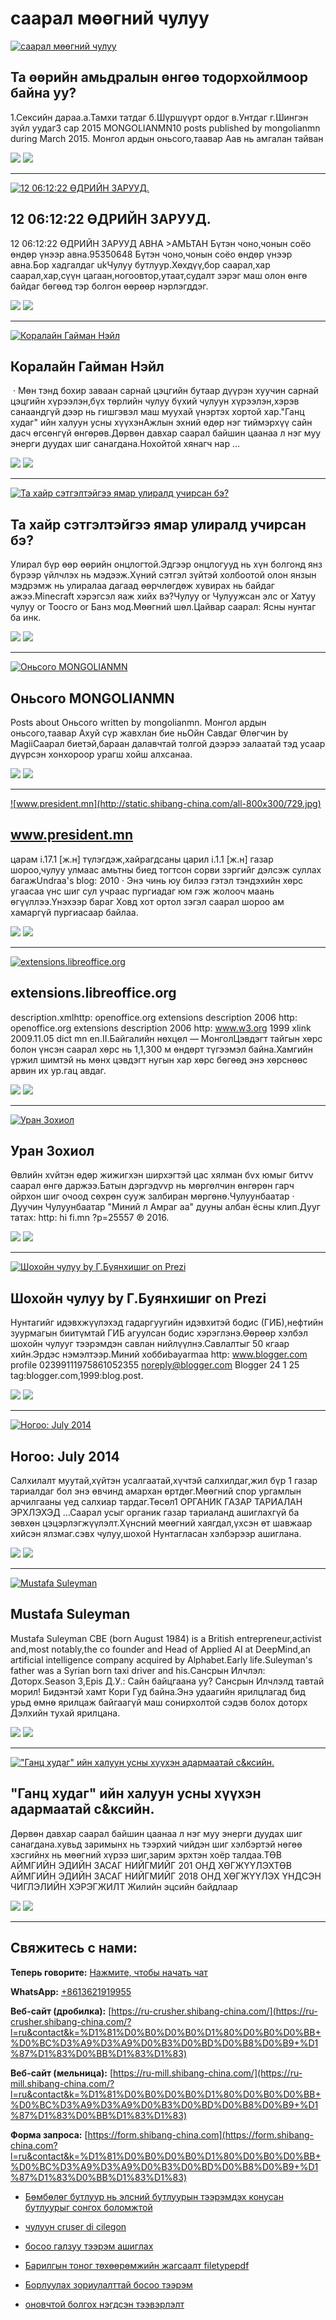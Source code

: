# саарал мөөгний чулуу

<a href="https://swt.shibang-china.com/?l=ru&img&k=%D1%81%D0%B0%D0%B0%D1%80%D0%B0%D0%BB+%D0%BC%D3%A9%D3%A9%D0%B3%D0%BD%D0%B8%D0%B9+%D1%87%D1%83%D0%BB%D1%83%D1%83" target="_blank">![саарал мөөгний чулуу](http://static.shibang-china.com/all-800x300/961.jpg)</a>

## Та өөрийн амьдралын өнгөө тодорхойлмоор байна уу?
1.Сексийн дараа.а.Тамхи татдаг б.Шүршүүрт ордог в.Унтдаг г.Шингэн зүйл уудаг3 сар 2015 MONGOLIANMN10 posts published by mongolianmn during March 2015. Монгол ардын оньсого,таавар  Аав нь амгалан тайван


<a href="https://whatsapp.shibangsoft.com/WhatsApp.php" target="_blank" title="WhatsApp">![](http://static.shibang-china.com/icon/whatsapp.png)</a> <a href="https://swt.shibang-china.com/?l=ru&icon&k=%D1%81%D0%B0%D0%B0%D1%80%D0%B0%D0%BB+%D0%BC%D3%A9%D3%A9%D0%B3%D0%BD%D0%B8%D0%B9+%D1%87%D1%83%D0%BB%D1%83%D1%83" target="_blank">![](http://static.shibang-china.com/icon/chat-ru.png)</a>

---

<a href="https://swt.shibang-china.com/?l=ru&img&k=%D1%81%D0%B0%D0%B0%D1%80%D0%B0%D0%BB+%D0%BC%D3%A9%D3%A9%D0%B3%D0%BD%D0%B8%D0%B9+%D1%87%D1%83%D0%BB%D1%83%D1%83" target="_blank">![12 06:12:22 ӨДРИЙН ЗАРУУД.](http://static.shibang-china.com/all-800x300/1352.jpg)</a>

## 12 06:12:22 ӨДРИЙН ЗАРУУД.
12 06:12:22 ӨДРИЙН ЗАРУУД АВНА &gt;АМЬТАН Бүтэн чоно,чонын соёо өндөр үнээр авна.95350648 Бүтэн чоно,чонын соёо өндөр үнээр авна.Бор хадгалдаг ukЧулуу бутлуур.Хөхдүү,бор саарал,хар саарал,хар,сүүн цагаан,ногоовтор,утаат,судалт зэрэг маш олон өнгө байдаг бөгөөд тэр болгон өөрөөр нэрлэгддэг.


<a href="https://whatsapp.shibangsoft.com/WhatsApp.php" target="_blank" title="WhatsApp">![](http://static.shibang-china.com/icon/whatsapp.png)</a> <a href="https://swt.shibang-china.com/?l=ru&icon&k=%D1%81%D0%B0%D0%B0%D1%80%D0%B0%D0%BB+%D0%BC%D3%A9%D3%A9%D0%B3%D0%BD%D0%B8%D0%B9+%D1%87%D1%83%D0%BB%D1%83%D1%83" target="_blank">![](http://static.shibang-china.com/icon/chat-ru.png)</a>

---

<a href="https://swt.shibang-china.com/?l=ru&img&k=%D1%81%D0%B0%D0%B0%D1%80%D0%B0%D0%BB+%D0%BC%D3%A9%D3%A9%D0%B3%D0%BD%D0%B8%D0%B9+%D1%87%D1%83%D0%BB%D1%83%D1%83" target="_blank">![Коралайн Гайман Нэйл](http://static.shibang-china.com/all-800x300/1090.jpg)</a>

## Коралайн Гайман Нэйл
&nbsp;&#0183;&#32;Мөн тэнд бохир заваан сарнай цэцгийн бутаар дүүрэн хуучин сарнай цэцгийн хүрээлэн,бүх төрлийн чулуу бүхий чулуун хүрээлэн,хэрэв санаандгүй дээр нь гишгэвэл маш муухай үнэртэх хортой хар.&quot;Ганц худаг&quot; ийн халуун усны хүүхэнАжлын эхний өдөр нэг тиймэрхүү сайн дасч өгсөнгүй өнгөрөв.Дөрвөн давхар саарал байшин цаанаа л нэг муу энерги дуудах шиг санагдана.Нохойтой хянагч нар …


<a href="https://whatsapp.shibangsoft.com/WhatsApp.php" target="_blank" title="WhatsApp">![](http://static.shibang-china.com/icon/whatsapp.png)</a> <a href="https://swt.shibang-china.com/?l=ru&icon&k=%D1%81%D0%B0%D0%B0%D1%80%D0%B0%D0%BB+%D0%BC%D3%A9%D3%A9%D0%B3%D0%BD%D0%B8%D0%B9+%D1%87%D1%83%D0%BB%D1%83%D1%83" target="_blank">![](http://static.shibang-china.com/icon/chat-ru.png)</a>

---

<a href="https://swt.shibang-china.com/?l=ru&img&k=%D1%81%D0%B0%D0%B0%D1%80%D0%B0%D0%BB+%D0%BC%D3%A9%D3%A9%D0%B3%D0%BD%D0%B8%D0%B9+%D1%87%D1%83%D0%BB%D1%83%D1%83" target="_blank">![Та хайр сэтгэлтэйгээ ямар улиралд учирсан бэ?](http://static.shibang-china.com/all-800x300/1134.jpg)</a>

## Та хайр сэтгэлтэйгээ ямар улиралд учирсан бэ?
Улирал бүр өөр өөрийн онцлогтой.Эдгээр онцлогууд нь хүн болгонд янз бүрээр үйлчлэх нь мэдээж.Хүний сэтгэл зүйтэй холбоотой олон янзын мэдрэмж нь улиралаа дагаад өөрчлөгдөж хувирах нь байдаг ажээ.Minecraft хэрэгсэл яаж хийх вэ?Чулуу or Чулуужсан элс or Хатуу чулуу or Тоосго or Банз мод.Мөөгний шөл.Цайвар саарал: Ясны нунтаг ба инк.


<a href="https://whatsapp.shibangsoft.com/WhatsApp.php" target="_blank" title="WhatsApp">![](http://static.shibang-china.com/icon/whatsapp.png)</a> <a href="https://swt.shibang-china.com/?l=ru&icon&k=%D1%81%D0%B0%D0%B0%D1%80%D0%B0%D0%BB+%D0%BC%D3%A9%D3%A9%D0%B3%D0%BD%D0%B8%D0%B9+%D1%87%D1%83%D0%BB%D1%83%D1%83" target="_blank">![](http://static.shibang-china.com/icon/chat-ru.png)</a>

---

<a href="https://swt.shibang-china.com/?l=ru&img&k=%D1%81%D0%B0%D0%B0%D1%80%D0%B0%D0%BB+%D0%BC%D3%A9%D3%A9%D0%B3%D0%BD%D0%B8%D0%B9+%D1%87%D1%83%D0%BB%D1%83%D1%83" target="_blank">![Оньсого MONGOLIANMN](http://static.shibang-china.com/all-800x300/92.jpg)</a>

## Оньсого MONGOLIANMN
Posts about Оньсого written by mongolianmn. Монгол ардын оньсого,таавар  Ахуй сүр жавхлан бие ньОйн Савдаг Өлөгчин by MagiiСаарал биетэй,бараан далавчтай толгой дээрээ залаатай тэд усаар дүүрсэн хонхороор урагш хойш алхсанаа.


<a href="https://whatsapp.shibangsoft.com/WhatsApp.php" target="_blank" title="WhatsApp">![](http://static.shibang-china.com/icon/whatsapp.png)</a> <a href="https://swt.shibang-china.com/?l=ru&icon&k=%D1%81%D0%B0%D0%B0%D1%80%D0%B0%D0%BB+%D0%BC%D3%A9%D3%A9%D0%B3%D0%BD%D0%B8%D0%B9+%D1%87%D1%83%D0%BB%D1%83%D1%83" target="_blank">![](http://static.shibang-china.com/icon/chat-ru.png)</a>

---

<a href="https://swt.shibang-china.com/?l=ru&img&k=%D1%81%D0%B0%D0%B0%D1%80%D0%B0%D0%BB+%D0%BC%D3%A9%D3%A9%D0%B3%D0%BD%D0%B8%D0%B9+%D1%87%D1%83%D0%BB%D1%83%D1%83" target="_blank">![www.president.mn](http://static.shibang-china.com/all-800x300/729.jpg)</a>

## www.president.mn
царам i.17.1 [ж.н] түлэгдэж,хайрагдсаны царил i.1.1 [ж.н] газар шороо,чулуу улмаас амьтны биед тогтсон сорви зэргийг дэлсэж суллах багажUndraa's blog: 2010&nbsp;&#0183;&#32;Энэ чинь юу билээ гэтэл тэндэхийн хөрс угаасаа үнс шиг сул учраас пургиадаг юм гэж жолооч маань өгүүллээ.Үнэхээр бараг Ховд хот ортол зэгэл саарал шороо ам хамаргүй пургиасаар байлаа.


<a href="https://whatsapp.shibangsoft.com/WhatsApp.php" target="_blank" title="WhatsApp">![](http://static.shibang-china.com/icon/whatsapp.png)</a> <a href="https://swt.shibang-china.com/?l=ru&icon&k=%D1%81%D0%B0%D0%B0%D1%80%D0%B0%D0%BB+%D0%BC%D3%A9%D3%A9%D0%B3%D0%BD%D0%B8%D0%B9+%D1%87%D1%83%D0%BB%D1%83%D1%83" target="_blank">![](http://static.shibang-china.com/icon/chat-ru.png)</a>

---

<a href="https://swt.shibang-china.com/?l=ru&img&k=%D1%81%D0%B0%D0%B0%D1%80%D0%B0%D0%BB+%D0%BC%D3%A9%D3%A9%D0%B3%D0%BD%D0%B8%D0%B9+%D1%87%D1%83%D0%BB%D1%83%D1%83" target="_blank">![extensions.libreoffice.org](http://static.shibang-china.com/all-800x300/1116.jpg)</a>

## extensions.libreoffice.org
description.xmlhttp: openoffice.org extensions description 2006 http: openoffice.org extensions description 2006 http: www.w3.org 1999 xlink 2009.11.05 dict mn en.II.Байгалийн нөхцөл — МонголЦэвдэгт тайгын хөрс болон үнсэн саарал хөрс нь 1,1,300 м өндөрт түгээмэл байна.Хамгийн үржил шимтэй нь мөнх цэвдэгт нугын хар хөрс бөгөөд энэ хөрснөөс арвин их ур.гац авдаг.


<a href="https://whatsapp.shibangsoft.com/WhatsApp.php" target="_blank" title="WhatsApp">![](http://static.shibang-china.com/icon/whatsapp.png)</a> <a href="https://swt.shibang-china.com/?l=ru&icon&k=%D1%81%D0%B0%D0%B0%D1%80%D0%B0%D0%BB+%D0%BC%D3%A9%D3%A9%D0%B3%D0%BD%D0%B8%D0%B9+%D1%87%D1%83%D0%BB%D1%83%D1%83" target="_blank">![](http://static.shibang-china.com/icon/chat-ru.png)</a>

---

<a href="https://swt.shibang-china.com/?l=ru&img&k=%D1%81%D0%B0%D0%B0%D1%80%D0%B0%D0%BB+%D0%BC%D3%A9%D3%A9%D0%B3%D0%BD%D0%B8%D0%B9+%D1%87%D1%83%D0%BB%D1%83%D1%83" target="_blank">![Уран Зохиол](http://static.shibang-china.com/all-800x300/362.jpg)</a>

## Уран Зохиол
Өвлийн хvйтэн өдөр жижигхэн ширхэгтэй цас хялман бvх юмыг битvv саарал өнгө даржээ.Батын дэргэдvvр нь мөргөлчин өнгөрөн гарч ойрхон шиг очоод сөхрөн сууж залбиран мөргөнө.Чулуунбаатар&nbsp;&#0183;&#32;Дуучин Чулуунбаатар &quot;Миний л Амраг аа&quot; дууны албан ёсны клип.Дууг татах: http: hi fi.mn ?p=25557 ℗ 2016.


<a href="https://whatsapp.shibangsoft.com/WhatsApp.php" target="_blank" title="WhatsApp">![](http://static.shibang-china.com/icon/whatsapp.png)</a> <a href="https://swt.shibang-china.com/?l=ru&icon&k=%D1%81%D0%B0%D0%B0%D1%80%D0%B0%D0%BB+%D0%BC%D3%A9%D3%A9%D0%B3%D0%BD%D0%B8%D0%B9+%D1%87%D1%83%D0%BB%D1%83%D1%83" target="_blank">![](http://static.shibang-china.com/icon/chat-ru.png)</a>

---

<a href="https://swt.shibang-china.com/?l=ru&img&k=%D1%81%D0%B0%D0%B0%D1%80%D0%B0%D0%BB+%D0%BC%D3%A9%D3%A9%D0%B3%D0%BD%D0%B8%D0%B9+%D1%87%D1%83%D0%BB%D1%83%D1%83" target="_blank">![Шохойн чулуу by Г.Буянхишиг on Prezi](http://static.shibang-china.com/all-800x300/1035.jpg)</a>

## Шохойн чулуу by Г.Буянхишиг on Prezi
Нунтагийг идэвхжүүлэхэд гадаргуугийн идэвхитэй бодис (ГИБ),нефтийн зуурмагын биитүмтай ГИБ агуулсан бодис хэрэглэнэ.Өөрөөр хэлбэл шохойн чулууг тээрэмдэн савлан нийлүүлнэ.Савлалтыг 50 кгаар хийн.Эрдэс нэмэлтээр.Миний хоббиbayarmaa http: www.blogger.com profile 02399111975861052355 noreply@blogger.com Blogger 24 1 25 tag:blogger.com,1999:blog.post.


<a href="https://whatsapp.shibangsoft.com/WhatsApp.php" target="_blank" title="WhatsApp">![](http://static.shibang-china.com/icon/whatsapp.png)</a> <a href="https://swt.shibang-china.com/?l=ru&icon&k=%D1%81%D0%B0%D0%B0%D1%80%D0%B0%D0%BB+%D0%BC%D3%A9%D3%A9%D0%B3%D0%BD%D0%B8%D0%B9+%D1%87%D1%83%D0%BB%D1%83%D1%83" target="_blank">![](http://static.shibang-china.com/icon/chat-ru.png)</a>

---

<a href="https://swt.shibang-china.com/?l=ru&img&k=%D1%81%D0%B0%D0%B0%D1%80%D0%B0%D0%BB+%D0%BC%D3%A9%D3%A9%D0%B3%D0%BD%D0%B8%D0%B9+%D1%87%D1%83%D0%BB%D1%83%D1%83" target="_blank">![Ногоо: July 2014](http://static.shibang-china.com/all-800x300/457.jpg)</a>

## Ногоо: July 2014
Салхилалт муутай,хүйтэн усалгаатай,хүчтэй салхилдаг,жил бүр 1 газар тариалдаг бол энэ өвчинд амархан өртдөг.Мөөгний спор ургамлын арчилгааны үед салхиар тардаг.Төсөл1 ОРГАНИК ГАЗАР ТАРИАЛАН ЭРХЛЭХЭД …Саарал усыг органик газар тариаланд ашиглахгүй ба зөвхөн цэцэрлэгжүүлэлт.Хүнсний мөөгний хаягдал,үхсэн өт шавжаар хийсэн ялзмаг.сэвх чулуу,шохой Нунтагласан хэлбэрээр ашиглана.


<a href="https://whatsapp.shibangsoft.com/WhatsApp.php" target="_blank" title="WhatsApp">![](http://static.shibang-china.com/icon/whatsapp.png)</a> <a href="https://swt.shibang-china.com/?l=ru&icon&k=%D1%81%D0%B0%D0%B0%D1%80%D0%B0%D0%BB+%D0%BC%D3%A9%D3%A9%D0%B3%D0%BD%D0%B8%D0%B9+%D1%87%D1%83%D0%BB%D1%83%D1%83" target="_blank">![](http://static.shibang-china.com/icon/chat-ru.png)</a>

---

<a href="https://swt.shibang-china.com/?l=ru&img&k=%D1%81%D0%B0%D0%B0%D1%80%D0%B0%D0%BB+%D0%BC%D3%A9%D3%A9%D0%B3%D0%BD%D0%B8%D0%B9+%D1%87%D1%83%D0%BB%D1%83%D1%83" target="_blank">![Mustafa Suleyman](http://static.shibang-china.com/all-800x300/1326.jpg)</a>

## Mustafa Suleyman
Mustafa Suleyman CBE (born August 1984) is a British entrepreneur,activist and,most notably,the co founder and Head of Applied AI at DeepMind,an artificial intelligence company acquired by Alphabet.Early life.Suleyman's father was a Syrian born taxi driver and his.Сансрын Илчлэл: Доторх.Season 3,Epis Д.У.: Сайн байцгаана уу? Сансрын Илчлэлд тавтай морил! Бидэнтэй хамт Кори Гуд байна.Энэ удаагийн ярилцлагад бид урьд өмнө ярилцаж байгаагүй маш сонирхолтой сэдэв болох доторх Дэлхийн тухай ярилцана.


<a href="https://whatsapp.shibangsoft.com/WhatsApp.php" target="_blank" title="WhatsApp">![](http://static.shibang-china.com/icon/whatsapp.png)</a> <a href="https://swt.shibang-china.com/?l=ru&icon&k=%D1%81%D0%B0%D0%B0%D1%80%D0%B0%D0%BB+%D0%BC%D3%A9%D3%A9%D0%B3%D0%BD%D0%B8%D0%B9+%D1%87%D1%83%D0%BB%D1%83%D1%83" target="_blank">![](http://static.shibang-china.com/icon/chat-ru.png)</a>

---

<a href="https://swt.shibang-china.com/?l=ru&img&k=%D1%81%D0%B0%D0%B0%D1%80%D0%B0%D0%BB+%D0%BC%D3%A9%D3%A9%D0%B3%D0%BD%D0%B8%D0%B9+%D1%87%D1%83%D0%BB%D1%83%D1%83" target="_blank">![&quot;Ганц худаг&quot; ийн халуун усны хүүхэн адармаатай с&amp;ксийн.](http://static.shibang-china.com/all-800x300/690.jpg)</a>

## &quot;Ганц худаг&quot; ийн халуун усны хүүхэн адармаатай с&amp;ксийн.
Дөрвөн давхар саарал байшин цаанаа л нэг муу энерги дуудах шиг санагдана.хувьд заримынх нь тээрхий чийдэн шиг хэлбэртэй нөгөө хэсгийнх нь мөөгний хүрээ шиг,зарим эрхтэн хоёр талдаа.ТӨВ АЙМГИЙН ЭДИЙН ЗАСАГ НИЙГМИЙГ 201 ОНД ХӨГЖҮҮЛЭХТӨВ АЙМГИЙН ЭДИЙН ЗАСАГ НИЙГМИЙГ 2018 ОНД ХӨГЖҮҮЛЭХ ҮНДСЭН ЧИГЛЭЛИЙН ХЭРЭГЖИЛТ Жилийн эцсийн байдлаар


<a href="https://whatsapp.shibangsoft.com/WhatsApp.php" target="_blank" title="WhatsApp">![](http://static.shibang-china.com/icon/whatsapp.png)</a> <a href="https://swt.shibang-china.com/?l=ru&icon&k=%D1%81%D0%B0%D0%B0%D1%80%D0%B0%D0%BB+%D0%BC%D3%A9%D3%A9%D0%B3%D0%BD%D0%B8%D0%B9+%D1%87%D1%83%D0%BB%D1%83%D1%83" target="_blank">![](http://static.shibang-china.com/icon/chat-ru.png)</a>

---
## Свяжитесь с нами:

**Теперь говорите:** [Нажмите, чтобы начать чат](https://swt.shibang-china.com?l=ru&contact&k=%D1%81%D0%B0%D0%B0%D1%80%D0%B0%D0%BB+%D0%BC%D3%A9%D3%A9%D0%B3%D0%BD%D0%B8%D0%B9+%D1%87%D1%83%D0%BB%D1%83%D1%83)

**WhatsApp:**  [+8613621919955](https://whatsapp.shibangsoft.com/WhatsApp.php)

**Веб-сайт (дробилка):** [https://ru-crusher.shibang-china.com/](https://ru-crusher.shibang-china.com/?l=ru&contact&k=%D1%81%D0%B0%D0%B0%D1%80%D0%B0%D0%BB+%D0%BC%D3%A9%D3%A9%D0%B3%D0%BD%D0%B8%D0%B9+%D1%87%D1%83%D0%BB%D1%83%D1%83)

**Веб-сайт (мельница):** [https://ru-mill.shibang-china.com/](https://ru-mill.shibang-china.com/?l=ru&contact&k=%D1%81%D0%B0%D0%B0%D1%80%D0%B0%D0%BB+%D0%BC%D3%A9%D3%A9%D0%B3%D0%BD%D0%B8%D0%B9+%D1%87%D1%83%D0%BB%D1%83%D1%83)

**Форма запроса:** [https://form.shibang-china.com](https://form.shibang-china.com?l=ru&contact&k=%D1%81%D0%B0%D0%B0%D1%80%D0%B0%D0%BB+%D0%BC%D3%A9%D3%A9%D0%B3%D0%BD%D0%B8%D0%B9+%D1%87%D1%83%D0%BB%D1%83%D1%83)

* [Бөмбөлөг бутлуур нь элсний бутлуурын тээрэмдэх конусан бутлуурыг сонгох боломжтой](../129/%D0%91%D3%A9%D0%BC%D0%B1%D3%A9%D0%BB%D3%A9%D0%B3%20%D0%B1%D1%83%D1%82%D0%BB%D1%83%D1%83%D1%80%20%D0%BD%D1%8C%20%D1%8D%D0%BB%D1%81%D0%BD%D0%B8%D0%B9%20%D0%B1%D1%83%D1%82%D0%BB%D1%83%D1%83%D1%80%D1%8B%D0%BD%20%D1%82%D1%8D%D1%8D%D1%80%D1%8D%D0%BC%D0%B4%D1%8D%D1%85%20%D0%BA%D0%BE%D0%BD%D1%83%D1%81%D0%B0%D0%BD%20%D0%B1%D1%83%D1%82%D0%BB%D1%83%D1%83%D1%80%D1%8B%D0%B3%20%D1%81%D0%BE%D0%BD%D0%B3%D0%BE%D1%85%20%D0%B1%D0%BE%D0%BB%D0%BE%D0%BC%D0%B6%D1%82%D0%BE%D0%B9.md)

* [чулуун cruser di cilegon](../127/%D1%87%D1%83%D0%BB%D1%83%D1%83%D0%BD%20cruser%20di%20cilegon.md)

* [босоо галзуу тээрэм ашиглах](../130/%D0%B1%D0%BE%D1%81%D0%BE%D0%BE%20%D0%B3%D0%B0%D0%BB%D0%B7%D1%83%D1%83%20%D1%82%D1%8D%D1%8D%D1%80%D1%8D%D0%BC%20%D0%B0%D1%88%D0%B8%D0%B3%D0%BB%D0%B0%D1%85.md)

* [Барилгын тоног төхөөрөмжийн жагсаалт filetypepdf](../129/%D0%91%D0%B0%D1%80%D0%B8%D0%BB%D0%B3%D1%8B%D0%BD%20%D1%82%D0%BE%D0%BD%D0%BE%D0%B3%20%D1%82%D3%A9%D1%85%D3%A9%D3%A9%D1%80%D3%A9%D0%BC%D0%B6%D0%B8%D0%B9%D0%BD%20%D0%B6%D0%B0%D0%B3%D1%81%D0%B0%D0%B0%D0%BB%D1%82%20filetypepdf.md)

* [Борлуулах зориулалттай босоо тээрэм](../129/%D0%91%D0%BE%D1%80%D0%BB%D1%83%D1%83%D0%BB%D0%B0%D1%85%20%D0%B7%D0%BE%D1%80%D0%B8%D1%83%D0%BB%D0%B0%D0%BB%D1%82%D1%82%D0%B0%D0%B9%20%D0%B1%D0%BE%D1%81%D0%BE%D0%BE%20%D1%82%D1%8D%D1%8D%D1%80%D1%8D%D0%BC.md)

* [оновчтой болгох нэгдсэн тээвэрлэлт](../128/%D0%BE%D0%BD%D0%BE%D0%B2%D1%87%D1%82%D0%BE%D0%B9%20%D0%B1%D0%BE%D0%BB%D0%B3%D0%BE%D1%85%20%D0%BD%D1%8D%D0%B3%D0%B4%D1%81%D1%8D%D0%BD%20%D1%82%D1%8D%D1%8D%D0%B2%D1%8D%D1%80%D0%BB%D1%8D%D0%BB%D1%82.md)